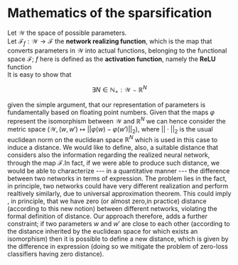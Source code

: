 # Mathematics of the sparsification

Let $\mathscr W$ the space of possible parameters. <br>
Let $\mathcal F_f: \mathscr W \rightarrow \mathscr F$ the <b>network realizing function</b>, which is the map that
converts parameters in $\mathscr W$ into actual functions, belonging to the functional space $\mathscr F$;
$f$ here is defined as the <b>activation function</b>, namely the <b>ReLU</b> function<br>
It is easy to show that 

$$
\exists N \in \mathbb N_+: \mathscr W \sim \mathbb R^N
$$

given the simple argument, that our representation of parameters is fundamentally based on floating point numbers.
Given that the maps $\varphi$ represent the isomorphism between $\mathscr W$ and $\mathbb R^N$ we can hence consider the 
metric space $(\mathscr W, (w,w') \mapsto || \varphi(w) - \varphi(w') ||_2 )$, where $||\cdot||_2$ is the usual euclidean norm
on the euclidean space $\mathbb R^N$ which is used in this case to induce a distance.
We would like to define, also, a suitable distance that considers also the information regarding the realized neural network, through 
the map $\mathcal F$.In fact, if we were able to produce such distance, we would be able to characterize --- in a quantitative manner ---
the difference between two networks in terms of expression.
The problem lies in the fact, in principle, two networks could have very different realization and perform realtively similarly, due to
universal approximation theorem. This could imply , in principle, that we have zero (or almost zero,in practice) distance (according to this new notion)
between different networks, violating the formal definition of distance.
Our approach therefore, adds a further constraint; if two parameters $w$ and $w'$ are close to each other (according to the distance 
inherited by the euclidean space for which exists an isomorphism) then it is possible to define a new distance, which is given by the difference 
in expression (doing so we mitigate the problem of zero-loss classifiers having zero distance).